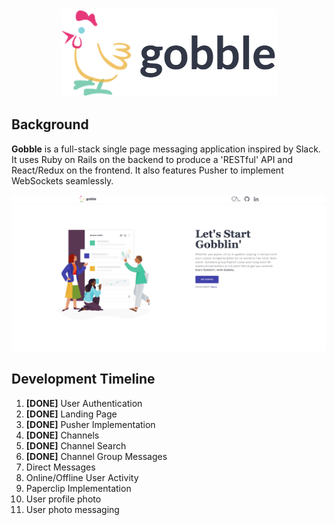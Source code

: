 <div align="center">
  <img src="./app/assets/images/logos/gobble_readme_logo3.png"></img>
</div>

## Background

**Gobble** is a full-stack single page messaging application inspired by Slack. It uses Ruby on Rails on the backend to produce a 'RESTful' API and React/Redux on the frontend. It also features Pusher to implement WebSockets seamlessly.

<div align="center">
  <img src="./readme_images/gobble-ssv2.png"></img>
</div>

## Development Timeline

1. **[DONE]** User Authentication
2. **[DONE]** Landing Page
3. **[DONE]** Pusher Implementation
4. **[DONE]** Channels
5. **[DONE]** Channel Search
6. **[DONE]** Channel Group Messages
7. Direct Messages
8. Online/Offline User Activity
9. Paperclip Implementation
10. User profile photo
11. User photo messaging
